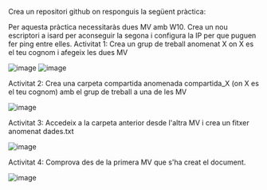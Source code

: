 Crea un repositori github on responguis la següent pràctica:

Per aquesta pràctica necessitaràs dues MV amb W10. Crea un nou escriptori a isard per aconseguir la segona i configura la IP per que puguen fer ping entre elles.
Activitat 1:
Crea un grup de treball anomenat X on X es el teu cognom i afegeix les dues MV

![image](https://github.com/user-attachments/assets/6a4a42e6-a078-42cc-8167-1d8073a1d018)
![image](https://github.com/user-attachments/assets/135ad89e-60e2-47d4-ad4d-e33001535711)

Activitat 2:
Crea una carpeta compartida anomenada compartida_X (on X es el teu cognom) amb el grup de treball a una de les MV

![image](https://github.com/user-attachments/assets/e3ef7589-7ab9-48ae-ac73-4332c8802a27)

Activitat 3:
Accedeix a la carpeta anterior desde l'altra MV i crea un fitxer anomenat dades.txt

![image](https://github.com/user-attachments/assets/a722eaae-b5eb-426d-a050-713172984818)

Activitat 4:
Comprova des de la primera MV que s'ha creat el document.

![image](https://github.com/user-attachments/assets/f172a957-57dc-4e9e-8b5a-b1f5618a9df9)

